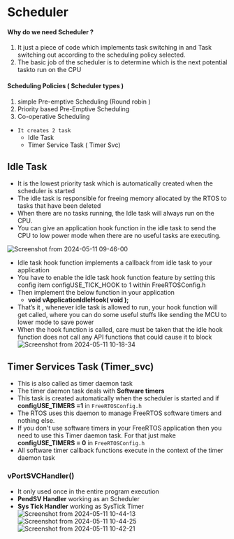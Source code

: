# Scheduler 

#### Why do we need Scheduler ?
1. It just a piece of code which implements task switching in and Task switching out according to the scheduling policy selected.
2. The basic job of the scheduler is to determine which is the next potential taskto run on the CPU

#### Scheduling Policies ( Scheduler types )
1. simple Pre-emptive Scheduling (Round robin )
2. Priority based Pre-Emptive Scheduling
3. Co-operative Scheduling

   
- `It creates 2 task`
  + Idle Task
  + Timer Service Task ( Timer Svc)
 

## Idle Task
- It is the lowest priority task which is automatically created when the scheduler is started
- The idle task is responsible for freeing memory allocated by the RTOS to tasks that have been deleted
- When there are no tasks running, the Idle task will always run on the CPU.
- You can give an application hook function in the idle task to send the CPU to low power mode when there are no useful tasks are executing.
  
![Screenshot from 2024-05-11 09-46-00](https://github.com/PranabNandy/FreeRTOS/assets/34576104/9cb761d6-d0e8-4909-ad85-fe593c8c1586)

- Idle task hook function implements a callback from idle task to your application
- You have to enable the idle task hook function feature by setting this config item configUSE_TICK_HOOK to 1 within FreeRTOSConfig.h
- Then implement the below function in your application
  + **void vApplicationIdleHook( void );**
- That’s it , whenever idle task is allowed to run, your hook function will get called, where you can do some useful stuffs like sending the MCU to lower mode to save power
- When the hook function is called, care must be taken that the idle hook function does not call any API functions that could cause it to block
![Screenshot from 2024-05-11 10-18-34](https://github.com/PranabNandy/FreeRTOS/assets/34576104/58acc8c1-0a7b-4b8f-bb3b-df791467b320)

  
## Timer Services Task (Timer_svc)
- This is also called as timer daemon task
- The timer daemon task deals with **Software timers**
- This task is created automatically when the scheduler is started and if **configUSE_TIMERS =1** in `FreeRTOSConfig.h`
- The RTOS uses this daemon to manage FreeRTOS software timers and nothing else.
- If you don't use software timers in your FreeRTOS application then you need to use this Timer daemon task. For that just make **configUSE_TIMERS = 0** in `FreeRTOSConfig.h`
- All software timer callback functions execute in the context of the timer daemon task

  
### vPortSVCHandler()
- It only used once in the entire program execution
- **PendSV Handler** working as an Scheduler
- **Sys Tick Handler** working as SysTick Timer 
![Screenshot from 2024-05-11 10-44-13](https://github.com/PranabNandy/FreeRTOS/assets/34576104/63dbd2d7-150a-4d5a-ada6-6ece3b2ff8ad)
![Screenshot from 2024-05-11 10-44-25](https://github.com/PranabNandy/FreeRTOS/assets/34576104/1760234c-4b48-4a3e-8def-9202967d9b17)
![Screenshot from 2024-05-11 10-42-21](https://github.com/PranabNandy/FreeRTOS/assets/34576104/907eeeaa-0b12-4f33-883c-53fc853c380e)

